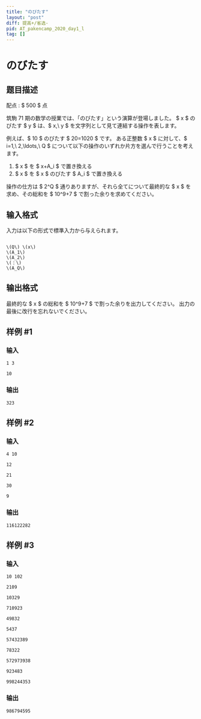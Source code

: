 ```yaml
---
title: "のびたす"
layout: "post"
diff: 提高+/省选-
pid: AT_pakencamp_2020_day1_l
tag: []
---
```


# のびたす

## 题目描述

[problemUrl]: https://atcoder.jp/contests/pakencamp-2020-day1/tasks/pakencamp_2020_day1_l

配点 : $ 500 $ 点

 筑駒 71 期の数学の授業では、「のびたす」という演算が登場しました。 $ x $ のびたす $ y $ は、$ x,\ y $ を文字列として見て連結する操作を表します。

 例えば、$ 10 $ のびたす $ 20=1020 $ です。 ある正整数 $ x $ に対して、$ i=1,\ 2,\ldots,\ Q $ について以下の操作のいずれか片方を選んで行うことを考えます。

1. $ x $ を $ x+A_i $ で置き換える
2. $ x $ を $ x $ のびたす $ A_i $ で置き換える
 
 操作の仕方は $ 2^Q $ 通りありますが、それら全てについて最終的な $ x $ を求め、その総和を $ 10^9+7 $ で割った余りを求めてください。

## 输入格式

入力は以下の形式で標準入力から与えられます。

 ```

\(Q\) \(x\)
\(A_1\)
\(A_2\)
\(⋮\)
\(A_Q\)
```

## 输出格式

最終的な $ x $ の総和を $ 10^9+7 $ で割った余りを出力してください。 出力の最後に改行を忘れないでください。

## 样例 #1

### 输入

```
1 3
10
```

### 输出

```
323
```

## 样例 #2

### 输入

```
4 10
12
21
30
9
```

### 输出

```
116122282
```

## 样例 #3

### 输入

```
10 102
2109
10329
710923
49832
5437
57432389
78322
572973938
923483
998244353
```

### 输出

```
986794595
```

